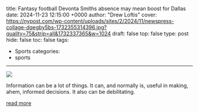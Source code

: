 title: Fantasy football Devonta Smiths absence may mean boost for Dallas
date: 2024-11-23 12:15:00 +0000
author: "Drew Loftis"
cover: https://nypost.com/wp-content/uploads/sites/2/2024/11/newspress-collage-dqegby5bs-1732355314396.jpg?quality=75&strip=all&1732337365&w=1024
draft: false
top: false
type: post
hide: false
toc: false
tags:
  - Sports
categories:
  - sports
---

![](https://nypost.com/wp-content/uploads/sites/2/2024/11/newspress-collage-dqegby5bs-1732355314396.jpg?quality=75&strip=all&1732337365&w=1024)

Information can be a lot of things. It can, and normally is, useful in making, ahem, informed decisions. It also can be debilitating.

[read more](https://nypost.com/2024/11/23/sports/fantasy-football-devonta-smiths-absence-may-mean-boost-for-dallas-goedert/)

